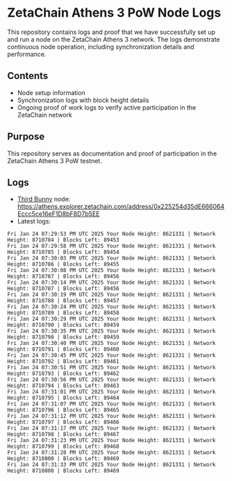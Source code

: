 # ZetaChain Athens 3 PoW Node Logs
This repository contains logs and proof that we have successfully set up and run a node on the ZetaChain Athens 3 network. The logs demonstrate continuous node operation, including synchronization details and performance.

## Contents
- Node setup information
- Synchronization logs with block height details
- Ongoing proof of work logs to verify active participation in the ZetaChain network

## Purpose
This repository serves as documentation and proof of participation in the ZetaChain Athens 3 PoW testnet.

## Logs

- [Third Bunny](https://thirdbunny.xyz/) node: https://athens.explorer.zetachain.com/address/0x225254d35dE666064Eccc5ce16eF1D8bF8D7b5EE
- Latest logs:
```
Fri Jan 24 07:29:53 PM UTC 2025 Your Node Height: 8621331 | Network Height: 8710784 | Blocks Left: 89453
Fri Jan 24 07:29:58 PM UTC 2025 Your Node Height: 8621331 | Network Height: 8710785 | Blocks Left: 89454
Fri Jan 24 07:30:03 PM UTC 2025 Your Node Height: 8621331 | Network Height: 8710786 | Blocks Left: 89455
Fri Jan 24 07:30:08 PM UTC 2025 Your Node Height: 8621331 | Network Height: 8710787 | Blocks Left: 89456
Fri Jan 24 07:30:14 PM UTC 2025 Your Node Height: 8621331 | Network Height: 8710787 | Blocks Left: 89456
Fri Jan 24 07:30:19 PM UTC 2025 Your Node Height: 8621331 | Network Height: 8710788 | Blocks Left: 89457
Fri Jan 24 07:30:24 PM UTC 2025 Your Node Height: 8621331 | Network Height: 8710789 | Blocks Left: 89458
Fri Jan 24 07:30:29 PM UTC 2025 Your Node Height: 8621331 | Network Height: 8710790 | Blocks Left: 89459
Fri Jan 24 07:30:35 PM UTC 2025 Your Node Height: 8621331 | Network Height: 8710790 | Blocks Left: 89459
Fri Jan 24 07:30:40 PM UTC 2025 Your Node Height: 8621331 | Network Height: 8710791 | Blocks Left: 89460
Fri Jan 24 07:30:45 PM UTC 2025 Your Node Height: 8621331 | Network Height: 8710792 | Blocks Left: 89461
Fri Jan 24 07:30:51 PM UTC 2025 Your Node Height: 8621331 | Network Height: 8710793 | Blocks Left: 89462
Fri Jan 24 07:30:56 PM UTC 2025 Your Node Height: 8621331 | Network Height: 8710794 | Blocks Left: 89463
Fri Jan 24 07:31:01 PM UTC 2025 Your Node Height: 8621331 | Network Height: 8710795 | Blocks Left: 89464
Fri Jan 24 07:31:07 PM UTC 2025 Your Node Height: 8621331 | Network Height: 8710796 | Blocks Left: 89465
Fri Jan 24 07:31:12 PM UTC 2025 Your Node Height: 8621331 | Network Height: 8710797 | Blocks Left: 89466
Fri Jan 24 07:31:17 PM UTC 2025 Your Node Height: 8621331 | Network Height: 8710798 | Blocks Left: 89467
Fri Jan 24 07:31:23 PM UTC 2025 Your Node Height: 8621331 | Network Height: 8710799 | Blocks Left: 89468
Fri Jan 24 07:31:28 PM UTC 2025 Your Node Height: 8621331 | Network Height: 8710800 | Blocks Left: 89469
Fri Jan 24 07:31:33 PM UTC 2025 Your Node Height: 8621331 | Network Height: 8710800 | Blocks Left: 89469
```
